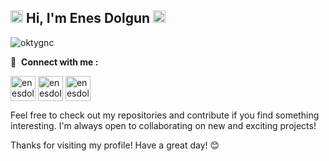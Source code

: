 ## <img href="#" src="https://em-content.zobj.net/source/apple/391/laptop_1f4bb.png" width="20" height="20"> Hi, I'm Enes Dolgun <img href="#" src="https://media.giphy.com/media/hvRJCLFzcasrR4ia7z/giphy.gif" width="20" height="20">

<p align="left"> <img src="https://komarev.com/ghpvc/?username=oktygnc&label=Profile%20views&color=0e75b6&style=flat" alt="oktygnc" /> </p>

🔗 &nbsp;**Connect with me :**
<p align="left">
<a href="https://www.linkedin.com/in/enes-dolgun-b7094b296/" target="blank"><img align="center" src="https://upload.wikimedia.org/wikipedia/commons/thumb/8/81/LinkedIn_icon.svg/1024px-LinkedIn_icon.svg.png" alt="enesdolgun" height="40" width="40" /></a>
<a href="mailto:enesdolgun33@gmail.com" target="blank"><img align="center" src="https://ssl.gstatic.com/ui/v1/icons/mail/rfr/gmail.ico" alt="enesdolgun" height="40" width="40" /></a>
<a href="https://instagram.com/enesdolgun10" target="blank"><img align="center" src="https://raw.githubusercontent.com/rahuldkjain/github-profile-readme-generator/master/src/images/icons/Social/instagram.svg" alt="enesdolgun" height="40" width="40" /></a>
</p>



Feel free to check out my repositories and contribute if you find something interesting. I'm always open to collaborating on new and exciting projects!

Thanks for visiting my profile! Have a great day! 😊

